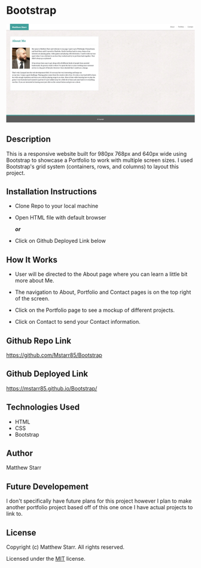


# Bootstrap
![ScreenShot](./assets/images/screenshot.jpg)
## Description

This is a responsive website built for 980px 768px and 640px wide using Bootstrap to showcase a Portfolio to work with multiple screen sizes. I used Bootstrap's grid system (containers, rows, and columns) to layout this project.

## Installation Instructions 

 * Clone Repo to your local machine
 
 * Open HTML file with default browser
 
    _**or**_
               
 * Click on Github Deployed Link below

## How It Works

 * User will be directed to the About page where you can learn a little bit more about Me.  
 
 * The navigation to About, Portfolio and Contact pages is on the top right of the screen.

 * Click on the Portfolio page to see a mockup of different projects. 
 
 * Click on Contact to send your Contact information.

## Github Repo Link

https://github.com/Mstarr85/Bootstrap

## Github Deployed Link

https://mstarr85.github.io/Bootstrap/
 

## Technologies Used

 * HTML
 * CSS
 * Bootstrap

## Author

Matthew Starr

## Future Developement 

I don't specifically have future plans for this project however I plan to make another portfolio project based off of this one once I have actual projects to link to. 

## License

Copyright (c) Matthew Starr. All rights reserved.

Licensed under the [MIT](https://github.com/microsoft/vscode/blob/main/LICENSE.txt) license.
